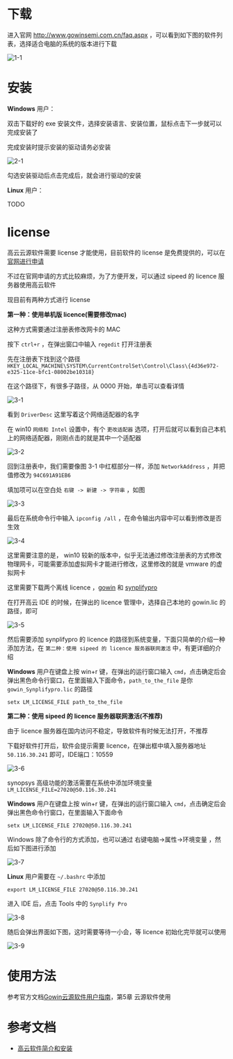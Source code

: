 # 下载

进入官网 http://www.gowinsemi.com.cn/faq.aspx ，可以看到如下图的软件列表，选择适合电脑的系统的版本进行下载

![1-1](../../assets/gowin_down.png)

# 安装

**Windows** 用户：

双击下载好的 exe 安装文件，选择安装语言、安装位置，鼠标点击下一步就可以完成安装了

完成安装时提示安装的驱动请务必安装

![2-1](../../assets/gowin_install.png)

勾选安装驱动后点击完成后，就会进行驱动的安装

**Linux** 用户：

TODO

# license

高云云源软件需要 license 才能使用，目前软件的 license 是免费提供的，可以在[官网进行申请](http://www.gowinsemi.com.cn/faq_view.aspx)

不过在官网申请的方式比较麻烦，为了方便开发，可以通过 sipeed 的 licence 服务器使用高云软件

现目前有两种方式进行 license

**第一种：使用单机版 licence(需要修改mac)**

这种方式需要通过注册表修改网卡的 MAC

按下 `ctrl+r` ，在弹出窗口中输入 `regedit` 打开注册表

先在注册表下找到这个路径 `HKEY_LOCAL_MACHINE\SYSTEM\CurrentControlSet\Control\Class\{4d36e972-e325-11ce-bfc1-08002be10318}`

在这个路径下，有很多子路径，从 0000 开始，单击可以查看详情

![3-1](../../assets/lic_file_1.png)

看到 `DriverDesc` 这里写着这个网络适配器的名字

在 win10 `网络和 Intel` 设置中，有个 `更改适配器` 选项，打开后就可以看到自己本机上的网络适配器，刚刚点击的就是其中一个适配器

![3-2](../../assets/lic_file_2.png)

回到注册表中，我们需要像图 3-1 中红框部分一样，添加 `NetworkAddress` ，并把值修改为 `94C691A91EB6`

填加项可以在空白处 `右键 -> 新建 -> 字符串` ，如图

![3-3](../../assets/lic_file_3.png)

最后在系统命令行中输入 `ipconfig /all` ，在命令输出内容中可以看到修改是否生效

![3-4](../../assets/lic_file_4.png)

这里需要注意的是， win10 较新的版本中，似乎无法通过修改注册表的方式修改物理网卡，可能需要添加虚拟网卡才能进行修改，这里修改的就是 vmware 的虚拟网卡

这里需要下载两个离线 licence ，[gowin](../../assets/files/gowin.lic) 和 [synplifypro](../../assets/files/gowin_Synplifypro.lic)

在打开高云 IDE 的时候，在弹出的 licence 管理中，选择自己本地的 gowin.lic 的路径，即可

![3-5](../../assets/lic_file_5.png)

然后需要添加 synplifypro 的 licence 的路径到系统变量，下面只简单的介绍一种添加方法，在 `第二种：使用 sipeed 的 licence 服务器联网激活` 中，有更详细的介绍

**Windows** 用户在键盘上按 win+r 键，在弹出的运行窗口输入 `cmd`，点击确定后会弹出黑色命令行窗口，在里面输入下面命令，`path_to_the_file` 是你 `gowin_Synplifypro.lic` 的路径

```
setx LM_LICENSE_FILE path_to_the_file
```

**第二种：使用 sipeed 的 licence 服务器联网激活(不推荐)**

由于 licence 服务器在国内访问不稳定，导致软件有时候无法打开，不推荐

下载好软件打开后，软件会提示需要 licence，在弹出框中填入服务器地址 `50.116.30.241` 即可，IDE端口：10559

![3-6](../../assets/lic_remote_1.png)

synopsys 高级功能的激活需要在系统中添加环境变量 `LM_LICENSE_FILE=27020@50.116.30.241`

**Windows** 用户在键盘上按 win+r 键，在弹出的运行窗口输入 `cmd`，点击确定后会弹出黑色命令行窗口，在里面输入下面命令

```
setx LM_LICENSE_FILE 27020@50.116.30.241
```

Windows 除了命令行的方式添加，也可以通过 右键电脑->属性->环境变量 ，然后如下图进行添加

![3-7](../../assets/lic_remote_2.png)

**Linux** 用户需要在 `~/.bashrc` 中添加

```
export LM_LICENSE_FILE 27020@50.116.30.241
```

进入 IDE 后，点击 Tools 中的 `Synplify Pro`

![3-8](../../assets/lic_remote_3.png)

随后会弹出界面如下图，这时需要等待一小会，等 licence 初始化完毕就可以使用

![3-9](../../assets/lic_remote_4.png)

# 使用方法

参考官方文档[Gowin云源软件用户指南](http://cdn.gowinsemi.com.cn/SUG100-1.8_Gowin%E4%BA%91%E6%BA%90%E8%BD%AF%E4%BB%B6%E7%94%A8%E6%88%B7%E6%8C%87%E5%8D%97.pdf)，第5章 云源软件使用

# 参考文档

+ [高云软件简介和安装](http://cdn.gowinsemi.com.cn/%E9%AB%98%E4%BA%91%E8%BD%AF%E4%BB%B6%E7%AE%80%E4%BB%8B%E5%92%8C%E5%AE%89%E8%A3%85.pdf)

